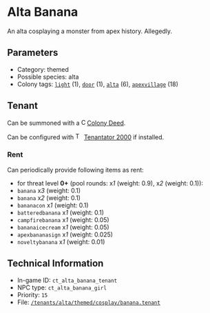 # Alta Banana

An alta cosplaying a monster from apex history. Allegedly.

## Parameters

- Category: themed
- Possible species: alta
- Colony tags: [`light`](https://ceterai.github.io/MyEnternia/Wiki/Tags/Light) (1), [`door`](https://ceterai.github.io/MyEnternia/Wiki/Tags/Door) (1), [`alta`](https://ceterai.github.io/MyEnternia/Wiki/Tags/Alta) (6), [`apexvillage`](https://ceterai.github.io/MyEnternia/Wiki/Tags/Apexvillage) (18)

## Tenant

Can be summoned with a <img src="https://starbounder.org/mediawiki/images/9/93/Colony_Deed.gif" alt="Colony Deed icon" width="9.6" height="15"/> [Colony Deed](https://starbounder.org/Colony_Deed).

Can be configured with <img src="https://steamuserimages-a.akamaihd.net/ugc/920304477977773128/D47BB0FD18E520B722C013CEDE14AC017779D44C/" alt="Tenantator 2000 icon" width="16" height="16"/> [Tenantator 2000](https://steamcommunity.com/sharedfiles/filedetails/?id=1405753979) if installed.

### Rent

Can periodically provide following items as rent:

- for threat level **0+** (pool rounds: x*1* (weight: 0.9), x*2* (weight: 0.1)):
- `banana` x*3* (weight: 0.1)
- `banana` x*2* (weight: 0.1)
- `bananacon` x*1* (weight: 0.1)
- `batteredbanana` x*1* (weight: 0.1)
- `campfirebanana` x*1* (weight: 0.05)
- `bananaicecream` x*1* (weight: 0.05)
- `apexbananasign` x*1* (weight: 0.025)
- `noveltybanana` x*1* (weight: 0.01)

## Technical Information

- In-game ID: `ct_alta_banana_tenant`
- NPC type: `ct_alta_banana_girl`
- Priority: `15`
- File: [`/tenants/alta/themed/cosplay/banana.tenant`](https://github.com/Ceterai/Enternia/blob/main/tenants/alta/themed/cosplay/banana.tenant)
